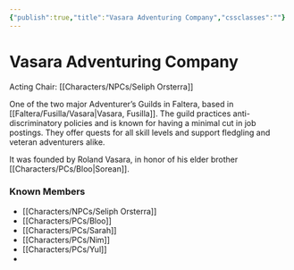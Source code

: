```yaml
---
{"publish":true,"title":"Vasara Adventuring Company","cssclasses":""}
---
```



# Vasara Adventuring Company

Acting Chair: [[Characters/NPCs/Seliph Orsterra]]

One of the two major Adventurer’s Guilds in Faltera, based in [[Faltera/Fusilla/Vasara\|Vasara, Fusilla]]. The guild practices anti-discriminatory policies and is known for having a minimal cut in job postings. They offer quests for all skill levels and support fledgling and veteran adventurers alike.

It was founded by Roland Vasara, in honor of his elder brother [[Characters/PCs/Bloo\|Sorean]].

### Known Members

- [[Characters/NPCs/Seliph Orsterra]]
- [[Characters/PCs/Bloo]]
- [[Characters/PCs/Sarah]]
- [[Characters/PCs/Nim]]
- [[Characters/PCs/Yul]]
-
